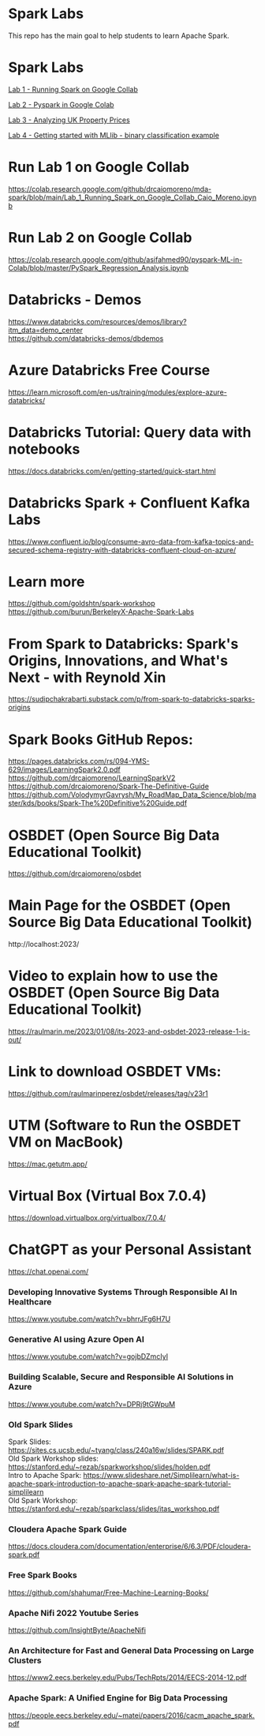 # Spark Labs

This repo has the main goal to help students to learn Apache Spark.


# Spark Labs
[Lab 1 - Running Spark on Google Collab](https://github.com/drcaiomoreno/mda-spark/blob/main/Lab_1_Running_Spark_on_Google_Collab_Caio_Moreno.ipynb)

[Lab 2 - Pyspark in Google Colab](https://github.com/asifahmed90/pyspark-ML-in-Colab)

[Lab 3 - Analyzing UK Property Prices](https://github.com/goldshtn/spark-workshop/blob/master/python/lab4-propprices.md#lab-4-analyzing-uk-property-prices)

[Lab 4 - Getting started with MLlib - binary classification example](https://www.databricks.com/notebooks/gallery/GettingStartedWithSparkMLlib.html)


# Run Lab 1 on Google Collab
https://colab.research.google.com/github/drcaiomoreno/mda-spark/blob/main/Lab_1_Running_Spark_on_Google_Collab_Caio_Moreno.ipynb<BR>

# Run Lab 2 on Google Collab
https://colab.research.google.com/github/asifahmed90/pyspark-ML-in-Colab/blob/master/PySpark_Regression_Analysis.ipynb<BR>

# Databricks - Demos
https://www.databricks.com/resources/demos/library?itm_data=demo_center <BR>
https://github.com/databricks-demos/dbdemos <BR>

# Azure Databricks Free Course
https://learn.microsoft.com/en-us/training/modules/explore-azure-databricks/

# Databricks Tutorial: Query data with notebooks
https://docs.databricks.com/en/getting-started/quick-start.html

# Databricks Spark + Confluent Kafka Labs
https://www.confluent.io/blog/consume-avro-data-from-kafka-topics-and-secured-schema-registry-with-databricks-confluent-cloud-on-azure/

# Learn more
https://github.com/goldshtn/spark-workshop <BR>
https://github.com/burun/BerkeleyX-Apache-Spark-Labs<BR>

# From Spark to Databricks: Spark's Origins, Innovations, and What's Next - with Reynold Xin
https://sudipchakrabarti.substack.com/p/from-spark-to-databricks-sparks-origins

# Spark Books GitHub Repos:
https://pages.databricks.com/rs/094-YMS-629/images/LearningSpark2.0.pdf<BR>
https://github.com/drcaiomoreno/LearningSparkV2<BR>
https://github.com/drcaiomoreno/Spark-The-Definitive-Guide<BR>
https://github.com/VolodymyrGavrysh/My_RoadMap_Data_Science/blob/master/kds/books/Spark-The%20Definitive%20Guide.pdf<BR>

# OSBDET (Open Source Big Data Educational Toolkit)
https://github.com/drcaiomoreno/osbdet <BR>

# Main Page for the OSBDET (Open Source Big Data Educational Toolkit)
http://localhost:2023/

# Video to explain how to use the OSBDET (Open Source Big Data Educational Toolkit)
https://raulmarin.me/2023/01/08/its-2023-and-osbdet-2023-release-1-is-out/

# Link to download OSBDET VMs: 
https://github.com/raulmarinperez/osbdet/releases/tag/v23r1

# UTM (Software to Run the OSBDET VM on MacBook)
https://mac.getutm.app/

# Virtual Box (Virtual Box 7.0.4)
https://download.virtualbox.org/virtualbox/7.0.4/

# ChatGPT as your Personal Assistant 
https://chat.openai.com/

### Developing Innovative Systems Through Responsible AI In Healthcare
https://www.youtube.com/watch?v=bhrrJFg6H7U

### Generative AI using Azure Open AI
https://www.youtube.com/watch?v=gojbDZmcIyI

### Building Scalable, Secure and Responsible AI Solutions in Azure
https://www.youtube.com/watch?v=DPRj9tGWpuM

### Old Spark Slides 
Spark Slides: https://sites.cs.ucsb.edu/~tyang/class/240a16w/slides/SPARK.pdf <BR>
Old Spark Workshop slides: https://stanford.edu/~rezab/sparkworkshop/slides/holden.pdf <BR>
Intro to Apache Spark: https://www.slideshare.net/Simplilearn/what-is-apache-spark-introduction-to-apache-spark-apache-spark-tutorial-simplilearn <BR>
Old Spark Workshop: https://stanford.edu/~rezab/sparkclass/slides/itas_workshop.pdf <BR>

### Cloudera Apache Spark Guide
https://docs.cloudera.com/documentation/enterprise/6/6.3/PDF/cloudera-spark.pdf

### Free Spark Books
https://github.com/shahumar/Free-Machine-Learning-Books/


### Apache Nifi 2022 Youtube Series
https://github.com/InsightByte/ApacheNifi


### An Architecture for Fast and General Data Processing on Large Clusters
https://www2.eecs.berkeley.edu/Pubs/TechRpts/2014/EECS-2014-12.pdf

### Apache Spark: A Unified Engine for Big Data Processing
https://people.eecs.berkeley.edu/~matei/papers/2016/cacm_apache_spark.pdf



